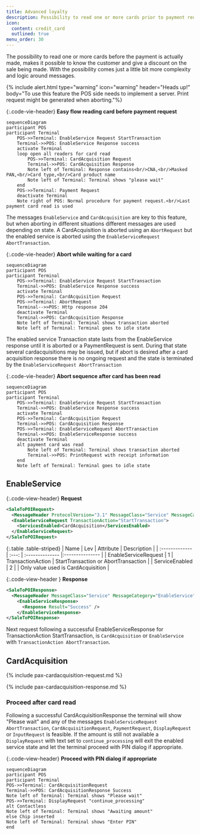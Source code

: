 ```yaml
---
title: Advanced loyalty
description: Possibility to read one or more cards prior to payment request, makes it possible to give a discount for members at time of payment
icon:
  content: credit_card
  outlined: true
menu_order: 30
---
```


The possibility to read one or more cards before the payment is actually made, makes it possible to know the customer and give a discount on the sale being made. With the possibility comes just a little bit more complexity and logic around messages.

{% include alert.html type="warning" icon="warning" header="Heads up!" body="To use this feature the POS side needs to implement a server. Print request might be generated when aborting."%}

{:.code-vie-header}
**Easy flow reading card before payment request**

```mermaid
sequenceDiagram
participant POS
participant Terminal
    POS->>Terminal: EnableService Request StartTransaction
    Terminal->>POS: EnableService Response success
    activate Terminal
    loop open all readers for card read
        POS->>Terminal: CardAcquisition Request
        Terminal->>POS: CardAcquisition Response
        Note left of Terminal: Response contains<br/>CNA,<br/>Masked PAN,<br/>Card type,<br/>Card product name
        Note left of Terminal: Terminal shows "please wait"
    end
    POS->>Terminal: Payment Request
    deactivate Terminal
    Note right of POS: Normal procedure for payment request.<br/>Last payment card read is used
```

The messages `EnableService` and `CardAcquisition` are key to this feature, but when aborting in different situations different messages are used depending on state.
A CardAcquisition is aborted using an `AbortRequest` but the enabled service is aborted using the `EnableServiceRequest AbortTransaction`.

{:.code-vie-header}
**Abort while waiting for a card**

```mermaid
sequenceDiagram
participant POS
participant Terminal
    POS->>Terminal: EnableService Request StartTransaction
    Terminal->>POS: EnableService Response success
    activate Terminal
    POS->>Terminal: CardAcquisition Request
    POS->>Terminal: AbortRequest
    Terminal-->>POS: Http response 204
    deactivate Terminal
    Terminal->>POS: CardAcquisition Response
    Note left of Terminal: Terminal shows transaction aborted
    Note left of Terminal: Terminal goes to idle state
```

The enabled service Transaction state lasts from the EnableService response until it is aborted or a PaymentRequest is sent. During that state several cardacquisitions may be issued, but if abort is desired after a card acquisition response there is no ongoing request and the state is terminated by the `EnableServiceRequest AbortTransaction`

{:.code-vie-header}
**Abort sequence after card has been read**

```mermaid
sequenceDiagram
participant POS
participant Terminal
    POS->>Terminal: EnableService Request StartTransaction
    Terminal->>POS: EnableService Response success
    activate Terminal
    POS->>Terminal: CardAcquisition Request
    Terminal->>POS: CardAcquisition Response
    POS->>Terminal: EnableServiceRequest AbortTransaction
    Terminal->>POS: EnableServiceResponse success
    deactivate Terminal
    alt payment card was read
        Note left of Terminal: Terminal shows transaction aborted
        Terminal->>POS: PrintRequest with receipt information
    end
    Note left of Terminal: Terminal goes to idle state
```

## EnableService

{:.code-view-header}
**Request**

```xml
<SaleToPOIRequest>
  <MessageHeader ProtocolVersion="3.1" MessageClass="Service" MessageCategory="EnableService" MessageType="Request" ServiceID="3" SaleID="1" POIID="A-POIID" />
  <EnableServiceRequest TransactionAction="StartTransaction">
    <ServicesEnabled>CardAcquisition</ServicesEnabled>
  </EnableServiceRequest>
</SaleToPOIRequest>
```

{:.table .table-striped}
| Name | Lev | Attribute | Description |
| :------------- | :---: | :-------------- |:--------------- |
| EnableServiceRequest | 1 | TransactionAction | StartTransaction or AbortTransaction |
| ServiceEnabled | 2 | | Only value used is CardAcquisition |

{:.code-view-header }
**Response**

```xml
<SaleToPOIResponse>
  <MessageHeader MessageClass="Service" MessageCategory="EnableService" MessageType="Response" ServiceID="3" SaleID="1" POIID="A-POIID" />
    <EnableServiceResponse>
      <Response Result="Success" />
    </EnableServiceResponse>
</SaleToPOIResponse>
```

Next request following a successful EnableServiceResponse for TransactionAction StartTransaction, is `CardAcquisition` or `EnableService` with `TransactionAction AbortTransaction`.

## CardAcquisition

{% include pax-cardacquisition-request.md %}

{% include pax-cardacquisition-response.md %}

### Proceed after card read

Following a successful CardAcquisitionResponse the terminal will show "Please wait" and any of the messages `EnableServiceRequest AbortTransaction`, `CardAcquisitionRequest`, `PaymentRequest`, `DisplayRequest` or `InputRequest` is feasible. If the amount is still not available a `DisplayRequest` with text set to `continue_processing` will exit the enabled service state and let the terminal proceed with PIN dialog if appropriate.

{:.code-view-header}
**Proceed with PIN dialog if appropriate**

```mermaid
sequenceDiagram
participant POS
participant Terminal
POS->>Terminal: CardAcquisitionRequest
Terminal->>POS: CardAcquisitionResponse Success
Note left of Terminal: Terminal shows "Please wait"
POS->>Terminal: DisplayRequest "continue_processing"
alt Contactless 
Note left of Terminal: Terminal shows "Awaiting amount"
else Chip inserted
Note left of Terminal: Terminal shows "Enter PIN"
end
```
